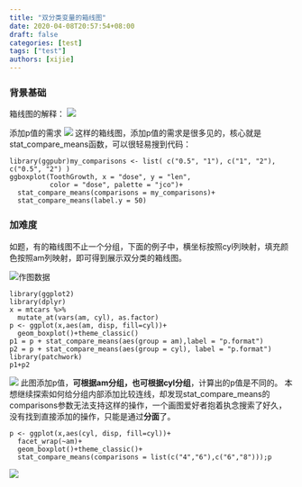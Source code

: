 ```yaml
---
title: "双分类变量的箱线图"
date: 2020-04-08T20:57:54+08:00
draft: false
categories: [test]
tags: ["test"]
authors: [xijie]
---
```


### 背景基础
箱线图的解释：
![](https://upload-images.jianshu.io/upload_images/9475888-aa7fbc515459caa1.png?imageMogr2/auto-orient/strip%7CimageView2/2/w/1240)

添加p值的需求
![](https://upload-images.jianshu.io/upload_images/9475888-e9f56292abafb88e.png?imageMogr2/auto-orient/strip%7CimageView2/2/w/1240)
这样的箱线图，添加p值的需求是很多见的，核心就是stat_compare_means函数，可以很轻易搜到代码：
```
library(ggpubr)my_comparisons <- list( c("0.5", "1"), c("1", "2"), c("0.5", "2") )
ggboxplot(ToothGrowth, x = "dose", y = "len",
          color = "dose", palette = "jco")+ 
  stat_compare_means(comparisons = my_comparisons)+ 
  stat_compare_means(label.y = 50)  
```

### 加难度
如题，有的箱线图不止一个分组，下面的例子中，横坐标按照cyl列映射，填充颜色按照am列映射，即可得到展示双分类的箱线图。

![作图数据](https://upload-images.jianshu.io/upload_images/9475888-5f69830842851792.png?imageMogr2/auto-orient/strip%7CimageView2/2/w/1240)

```
library(ggplot2)
library(dplyr)
x = mtcars %>%
  mutate_at(vars(am, cyl), as.factor)
p <- ggplot(x,aes(am, disp, fill=cyl))+
  geom_boxplot()+theme_classic()
p1 = p + stat_compare_means(aes(group = am),label = "p.format")
p2 = p + stat_compare_means(aes(group = cyl), label = "p.format")
library(patchwork)
p1+p2
```

![](https://upload-images.jianshu.io/upload_images/9475888-26e26d3ac55549bc.png?imageMogr2/auto-orient/strip%7CimageView2/2/w/1240)
此图添加p值，**可根据am分组，也可根据cyl分组**，计算出的p值是不同的。
本想继续探索如何给分组内部添加比较连线，却发现stat_compare_means的comparisons参数无法支持这样的操作，一个画图爱好者抱着执念搜索了好久，没有找到直接添加的操作，只能是通过**分面**了。

```
p <- ggplot(x,aes(cyl, disp, fill=cyl))+
  facet_wrap(~am)+
  geom_boxplot()+theme_classic()+
  stat_compare_means(comparisons = list(c("4","6"),c("6","8")));p
```

![](https://upload-images.jianshu.io/upload_images/9475888-d2e3febcd64532d5.png?imageMogr2/auto-orient/strip%7CimageView2/2/w/1240)